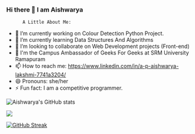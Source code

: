 ### Hi there 👋 I am Aishwarya
          
          A Little About Me:

- 🔭 I’m currently working on Colour Detection Python Project.
- 🌱 I’m currently learning Data Structures And Algorithms
- 👯 I’m looking to collaborate on Web Development projects (Front-end)
- 👩 I'm the Campus Ambassador of Geeks For Geeks at SRM University Ramapuram
- 📫 How to reach me: https://www.linkedin.com/in/a-p-aishwarya-lakshmi-7741a3204/
- 😄 Pronouns: she/her
- ⚡ Fun fact: I am a competitive programmer.

![Aishwarya's GitHub stats](https://github-readme-stats.vercel.app/api?username=aishu19-dotcom&show_icons=true&theme=radical)


![](https://komarev.com/ghpvc/?username=aishu19-dotcom&color=orange)


[![GitHub Streak](http://github-readme-streak-stats.herokuapp.com?user=aishu19-dotcom)](https://git.io/streak-stats)







